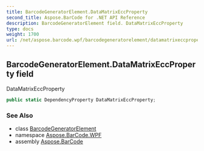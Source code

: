 ```yaml
---
title: BarcodeGeneratorElement.DataMatrixEccProperty
second_title: Aspose.BarCode for .NET API Reference
description: BarcodeGeneratorElement field. DataMatrixEccProperty
type: docs
weight: 1700
url: /net/aspose.barcode.wpf/barcodegeneratorelement/datamatrixeccproperty/
---
```

## BarcodeGeneratorElement.DataMatrixEccProperty field

DataMatrixEccProperty

```csharp
public static DependencyProperty DataMatrixEccProperty;
```

### See Also

* class [BarcodeGeneratorElement](../)
* namespace [Aspose.BarCode.WPF](../../barcodegeneratorelement/)
* assembly [Aspose.BarCode](../../../)


